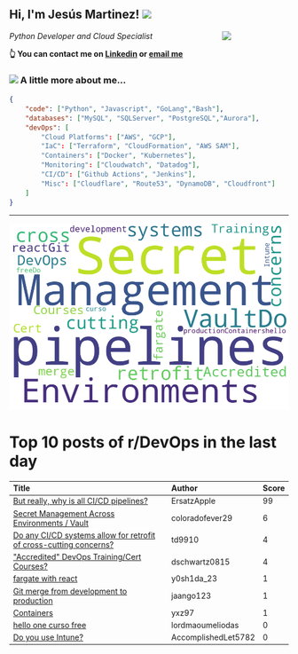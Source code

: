 <!--
**jmartinezl/jmartinezl** is a ✨ _special_ ✨ repository because its `README.md` (this file) appears on your GitHub profile.

Here are some ideas to get you started:

- 🔭 I’m currently working on ...
- 🌱 I’m currently learning ...
- 👯 I’m looking to collaborate on ...
- 🤔 I’m looking for help with ...
- 💬 Ask me about ...
- 📫 How to reach me: ...
- 😄 Pronouns: ...
- ⚡ Fun fact: ...
-->

<h2>Hi, I'm Jesús Martinez! <img src="https://media.giphy.com/media/WUlplcMpOCEmTGBtBW/giphy.gif" width="30"> </h2>
<img align='right' src="https://media.giphy.com/media/NytMLKyiaIh6VH9SPm/giphy.gif" width="120">
<p><em>Python Developer and Cloud Specialist
</em></p>

**👆 You can contact me on [Linkedin](https://www.linkedin.com/in/jes%C3%BAs-martinez-2b7b10104/) or [email me](mailto:jesus.mtz.lorenzo@gmail.com)**

### <img src="https://media.giphy.com/media/VgCDAzcKvsR6OM0uWg/giphy.gif" width="50"> A little more about me...  

```json
{
    "code": ["Python", "Javascript", "GoLang","Bash"],
    "databases": ["MySQL", "SQLServer", "PostgreSQL","Aurora"],
    "devOps": [
        "Cloud Platforms": ["AWS", "GCP"],
        "IaC": ["Terraform", "CloudFormation", "AWS SAM"],
        "Containers": ["Docker", "Kubernetes"],
        "Monitoring": ["Cloudwatch", "Datadog"],
        "CI/CD": ["Github Actions", "Jenkins"],
        "Misc": ["Cloudflare", "Route53", "DynamoDB", "Cloudfront"]
    ]
}
```
---

![Wordcloud](./cloud.png)

# Top 10 posts of r/DevOps in the last day

| Title | Author | Score |
|:---|:---|:---|
| [But really, why is all CI/CD pipelines?](https://www.reddit.com/r/devops/comments/10gzdqg/but_really_why_is_all_cicd_pipelines/) | ErsatzApple | 99 |
| [Secret Management Across Environments / Vault](https://www.reddit.com/r/devops/comments/10hipa7/secret_management_across_environments_vault/) | coloradofever29 | 6 |
| [Do any CI/CD systems allow for retrofit of cross-cutting concerns?](https://www.reddit.com/r/devops/comments/10hg862/do_any_cicd_systems_allow_for_retrofit_of/) | td9910 | 4 |
| ["Accredited" DevOps Training/Cert Courses?](https://www.reddit.com/r/devops/comments/10gxw59/accredited_devops_trainingcert_courses/) | dschwartz0815 | 4 |
| [fargate with react](https://www.reddit.com/r/devops/comments/10h0asx/fargate_with_react/) | y0sh1da_23 | 1 |
| [Git merge from development to production](https://www.reddit.com/r/devops/comments/10hl665/git_merge_from_development_to_production/) | jaango123 | 1 |
| [Containers](https://www.reddit.com/r/devops/comments/10hja1t/containers/) | yxz97 | 1 |
| [hello one curso free](https://www.reddit.com/r/devops/comments/10h88ja/hello_one_curso_free/) | lordmaoumeliodas | 0 |
| [Do you use Intune?](https://www.reddit.com/r/devops/comments/10hkl0e/do_you_use_intune/) | AccomplishedLet5782 | 0 |
